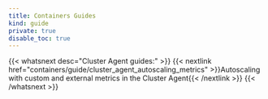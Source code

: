 ```yaml
---
title: Containers Guides
kind: guide
private: true
disable_toc: true
---
```


{{< whatsnext desc="Cluster Agent guides:" >}}
    {{< nextlink href="containers/guide/cluster_agent_autoscaling_metrics" >}}Autoscaling with custom and external metrics in the Cluster Agent{{< /nextlink >}}
{{< /whatsnext >}}